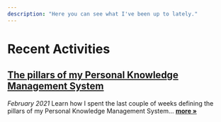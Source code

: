 ```yaml
---
description: "Here you can see what I've been up to lately."
---
```


# Recent Activities

## [The pillars of my Personal Knowledge Management System](the-pillars-of-my-personal-knowledge-management-system.md)

_February 2021_ Learn how I spent the last couple of weeks defining the pillars of my Personal Knowledge Management System… [**more »**](the-pillars-of-my-personal-knowledge-management-system.md)
